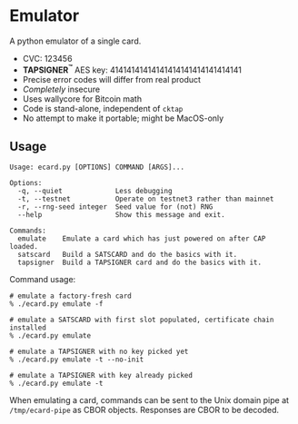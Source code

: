 # Emulator

A python emulator of a single card.

- CVC: 123456
- **TAPSIGNER<sup>&trade;</sup>** AES key: 41414141414141414141414141414141
- Precise error codes will differ from real product
- _Completely_ insecure
- Uses wallycore for Bitcoin math
- Code is stand-alone, independent of `cktap`
- No attempt to make it portable; might be MacOS-only

## Usage

```
Usage: ecard.py [OPTIONS] COMMAND [ARGS]...

Options:
  -q, --quiet             Less debugging
  -t, --testnet           Operate on testnet3 rather than mainnet
  -r, --rng-seed integer  Seed value for (not) RNG
  --help                  Show this message and exit.

Commands:
  emulate    Emulate a card which has just powered on after CAP loaded.
  satscard   Build a SATSCARD and do the basics with it.
  tapsigner  Build a TAPSIGNER card and do the basics with it.
```

Command usage:

```shell
# emulate a factory-fresh card
% ./ecard.py emulate -f
```

```shell
# emulate a SATSCARD with first slot populated, certificate chain installed
% ./ecard.py emulate
```

```shell
# emulate a TAPSIGNER with no key picked yet
% ./ecard.py emulate -t --no-init
```

```shell
# emulate a TAPSIGNER with key already picked
% ./ecard.py emulate -t
```

When emulating a card, commands can be sent to the Unix domain pipe
at `/tmp/ecard-pipe` as CBOR objects. Responses are CBOR to be decoded.
